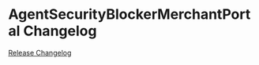 # AgentSecurityBlockerMerchantPortal Changelog

[Release Changelog](https://github.com/spryker/agent-security-blocker-merchant-portal/releases)
